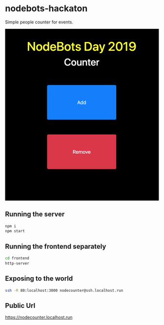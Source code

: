# nodebots-hackaton

Simple people counter for events.  

![NodeBots Day Counter](img/nodebots-day-counter.png)

## Running the server  

```bash
npm i
npm start
```

## Running the frontend separately  

```bash
cd frontend
http-server
```

## Exposing to the world  

```bash
ssh -R 80:localhost:3000 nodecounter@ssh.localhost.run
```

## Public Url  

https://nodecounter.localhost.run

